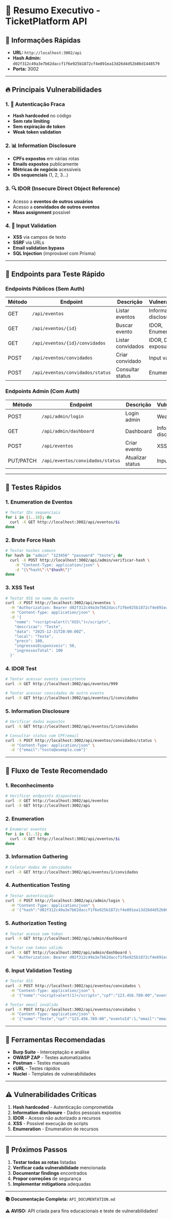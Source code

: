 # 🎯 Resumo Executivo - TicketPlatform API

## 🚀 Informações Rápidas

- **URL:** `http://localhost:3002/api`
- **Hash Admin:** `d02f312c49a3e7b62daccf1f6e925b1872cf4e891ea13d26d4d52b86d1448579`
- **Porta:** 3002

---

## 🔥 Principais Vulnerabilidades

### 1. 🔐 Autenticação Fraca

- **Hash hardcoded** no código
- **Sem rate limiting**
- **Sem expiração de token**
- **Weak token validation**

### 2. 📊 Information Disclosure

- **CPFs expostos** em várias rotas
- **Emails expostos** publicamente
- **Métricas de negócio** acessíveis
- **IDs sequenciais** (1, 2, 3...)

### 3. 🔍 IDOR (Insecure Direct Object Reference)

- Acesso a **eventos de outros usuários**
- Acesso a **convidados de outros eventos**
- **Mass assignment** possível

### 4. 💉 Input Validation

- **XSS** via campos de texto
- **SSRF** via URLs
- **Email validation bypass**
- **SQL Injection** (improvável com Prisma)

---

## 🎯 Endpoints para Teste Rápido

### Endpoints Públicos (Sem Auth)

| Método | Endpoint                         | Descrição         | Vulnerabilidade        |
| ------ | -------------------------------- | ----------------- | ---------------------- |
| GET    | `/api/eventos`                   | Listar eventos    | Information disclosure |
| GET    | `/api/eventos/{id}`              | Buscar evento     | IDOR, Enumeration      |
| GET    | `/api/eventos/{id}/convidados`   | Listar convidados | IDOR, Data exposure    |
| POST   | `/api/eventos/convidados`        | Criar convidado   | Input validation       |
| POST   | `/api/eventos/convidados/status` | Consultar status  | Enumeration            |

### Endpoints Admin (Com Auth)

| Método    | Endpoint                         | Descrição        | Vulnerabilidade        |
| --------- | -------------------------------- | ---------------- | ---------------------- |
| POST      | `/api/admin/login`               | Login admin      | Weak auth              |
| GET       | `/api/admin/dashboard`           | Dashboard        | Information disclosure |
| POST      | `/api/eventos`                   | Criar evento     | XSS, SSRF              |
| PUT/PATCH | `/api/eventos/convidados/status` | Atualizar status | Input validation       |

---

## 🚀 Testes Rápidos

### 1. Enumeration de Eventos

```bash
# Testar IDs sequenciais
for i in {1..10}; do
  curl -X GET http://localhost:3002/api/eventos/$i
done
```

### 2. Brute Force Hash

```bash
# Testar hashes comuns
for hash in "admin" "123456" "password" "teste"; do
  curl -X POST http://localhost:3002/api/admin/verificar-hash \
    -H "Content-Type: application/json" \
    -d "{\"hash\":\"$hash\"}"
done
```

### 3. XSS Test

```bash
# Testar XSS no nome do evento
curl -X POST http://localhost:3002/api/eventos \
  -H "Authorization: Bearer d02f312c49a3e7b62daccf1f6e925b1872cf4e891ea13d26d4d52b86d1448579" \
  -H "Content-Type: application/json" \
  -d '{
    "nome": "<script>alert(\"XSS\")</script>",
    "descricao": "Teste",
    "data": "2025-12-31T20:00:00Z",
    "local": "Teste",
    "preco": 100,
    "ingressosDisponiveis": 50,
    "ingressosTotal": 100
  }'
```

### 4. IDOR Test

```bash
# Tentar acessar evento inexistente
curl -X GET http://localhost:3002/api/eventos/999

# Tentar acessar convidados de outro evento
curl -X GET http://localhost:3002/api/eventos/1/convidados
```

### 5. Information Disclosure

```bash
# Verificar dados expostos
curl -X GET http://localhost:3002/api/eventos/1/convidados

# Consultar status com CPF/email
curl -X POST http://localhost:3002/api/eventos/convidados/status \
  -H "Content-Type: application/json" \
  -d '{"email":"teste@exemplo.com"}'
```

---

## 🎯 Fluxo de Teste Recomendado

### 1. Reconhecimento

```bash
# Verificar endpoints disponíveis
curl -X GET http://localhost:3002/api/eventos
curl -X GET http://localhost:3002/api
```

### 2. Enumeration

```bash
# Enumerar eventos
for i in {1..5}; do
  curl -X GET http://localhost:3002/api/eventos/$i
done
```

### 3. Information Gathering

```bash
# Coletar dados de convidados
curl -X GET http://localhost:3002/api/eventos/1/convidados
```

### 4. Authentication Testing

```bash
# Testar autenticação
curl -X POST http://localhost:3002/api/admin/login \
  -H "Content-Type: application/json" \
  -d '{"hash":"d02f312c49a3e7b62daccf1f6e925b1872cf4e891ea13d26d4d52b86d1448579"}'
```

### 5. Authorization Testing

```bash
# Testar acesso sem token
curl -X GET http://localhost:3002/api/admin/dashboard

# Testar com token válido
curl -X GET http://localhost:3002/api/admin/dashboard \
  -H "Authorization: Bearer d02f312c49a3e7b62daccf1f6e925b1872cf4e891ea13d26d4d52b86d1448579"
```

### 6. Input Validation Testing

```bash
# Testar XSS
curl -X POST http://localhost:3002/api/eventos/convidados \
  -H "Content-Type: application/json" \
  -d '{"nome":"<script>alert(1)</script>","cpf":"123.456.789-00","eventoId":1}'

# Testar email inválido
curl -X POST http://localhost:3002/api/eventos/convidados \
  -H "Content-Type: application/json" \
  -d '{"nome":"Teste","cpf":"123.456.789-00","eventoId":1,"email":"email-invalido"}'
```

---

## 🔧 Ferramentas Recomendadas

- **Burp Suite** - Interceptação e análise
- **OWASP ZAP** - Testes automatizados
- **Postman** - Testes manuais
- **cURL** - Testes rápidos
- **Nuclei** - Templates de vulnerabilidades

---

## ⚠️ Vulnerabilidades Críticas

1. **Hash hardcoded** - Autenticação comprometida
2. **Information disclosure** - Dados pessoais expostos
3. **IDOR** - Acesso não autorizado a recursos
4. **XSS** - Possível execução de scripts
5. **Enumeration** - Enumeration de recursos

---

## 🎯 Próximos Passos

1. **Testar todas as rotas** listadas
2. **Verificar cada vulnerabilidade** mencionada
3. **Documentar findings** encontrados
4. **Propor correções** de segurança
5. **Implementar mitigations** adequadas

---

**📚 Documentação Completa:** `API_DOCUMENTATION.md`

**⚠️ AVISO:** API criada para fins educacionais e teste de vulnerabilidades!
